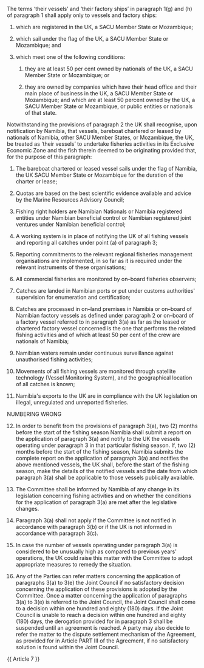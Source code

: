 The terms ‘their vessels’ and ‘their factory ships’ in paragraph 1(g) and (h) of paragraph 1 shall apply only to vessels and factory ships:

1. which are registered in the UK, a SACU Member State or Mozambique;

2. which sail under the flag of the UK, a SACU Member State or Mozambique; and

3. which meet one of the following conditions:

   1. they are at least 50 per cent owned by nationals of the UK, a SACU Member State or Mozambique; or 

   2. they are owned by companies which have their head office and their main place of business in the UK, a SACU Member State or Mozambique; and which are at least 50 percent owned by the UK, a SACU Member State or Mozambique, or public entities or nationals of that state.

Notwithstanding the provisions of paragraph 2 the UK shall recognise, upon notification by Namibia, that vessels, bareboat chartered or leased by nationals of Namibia, other SACU Member States, or Mozambique, the UK, be treated as ‘their vessels’ to undertake fisheries activities in its Exclusive Economic Zone and the fish therein deemed to be originating provided that, for the purpose of this paragraph:

   1. The bareboat chartered or leased vessel sails under the flag of Namibia, the UK   SACU Member State or Mozambique for the duration of the charter or lease;

   2. Quotas are based on the best scientific evidence available and advice by the Marine Resources Advisory Council;

   3. Fishing right holders are Namibian Nationals or Namibia registered entities under Namibian beneficial control or Namibian registered joint ventures under Namibian beneficial control;

   4. A working system is in place of notifying the UK of all fishing vessels and reporting all catches under point (a) of paragraph 3;

   5. Reporting commitments to the relevant regional fisheries management organisations are implemented, in so far as it is required under the relevant instruments of these organisations;

   6. All commercial fisheries are monitored by on–board fisheries observers;

   7. Catches are landed in Namibian ports or put under customs authorities' supervision for enumeration and certification;

   8. Catches are processed in on–land premises in Namibia or on–board of Namibian factory vessels as defined under paragraph 2 or on–board of a factory vessel referred to in paragraph 3(a) as far as the leased or chartered factory vessel concerned is the one that performs the related fishing activities and of which at least 50 per cent of the crew are nationals of Namibia;

   9. Namibian waters remain under continuous surveillance against unauthorised fishing activities;

   10. Movements of all fishing vessels are monitored through satellite technology (Vessel Monitoring System), and the geographical location of all catches is known;

   11. Namibia's exports to the UK are in compliance with the UK legislation on illegal, unregulated and unreported fisheries.

   NUMBERING WRONG

   12. In order to benefit from the provisions of paragraph 3(a), two (2) months before the start of the fishing season Namibia shall submit a report on the application of paragraph 3(a) and notify to the UK the vessels operating under paragraph 3 in that particular fishing season. If, two (2) months before the start of the fishing season, Namibia submits the complete report on the application of paragraph 3(a) and notifies the above mentioned vessels, the UK shall, before the start of the fishing season, make the details of the notified vessels and the date from which paragraph 3(a) shall be applicable to those vessels publically available. 

   13. The Committee shall be informed by Namibia of any change in its legislation concerning fishing activities and on whether the conditions for the application of paragraph 3(a) are met after the legislative changes.

   14. Paragraph 3(a) shall not apply if the Committee is not notified in accordance with paragraph 3(b) or if the UK is not informed in accordance with paragraph 3(c).

   15. In case the number of vessels operating under paragraph 3(a) is considered to be unusually high as compared to previous years' operations, the UK could raise this matter with the Committee to adopt appropriate measures to remedy the situation.

   16. Any of the Parties can refer matters concerning the application of paragraphs 3(a) to 3(e) the Joint Council if no satisfactory decision concerning the application of these provisions is adopted by the Committee. Once a matter concerning the application of paragraphs 3(a) to 3(e) is referred to the Joint Council, the Joint Council shall come to a decision within one hundred and eighty (180) days. If the Joint Council is unable to reach a decision within one hundred and eighty (180) days, the derogation provided for in paragraph 3 shall be suspended until an agreement is reached. A party may also decide to refer the matter to the dispute settlement mechanism of the Agreement, as provided for in Article PART III of the Agreement, if no satisfactory solution is found within the Joint Council.

{{ Article 7 }}
